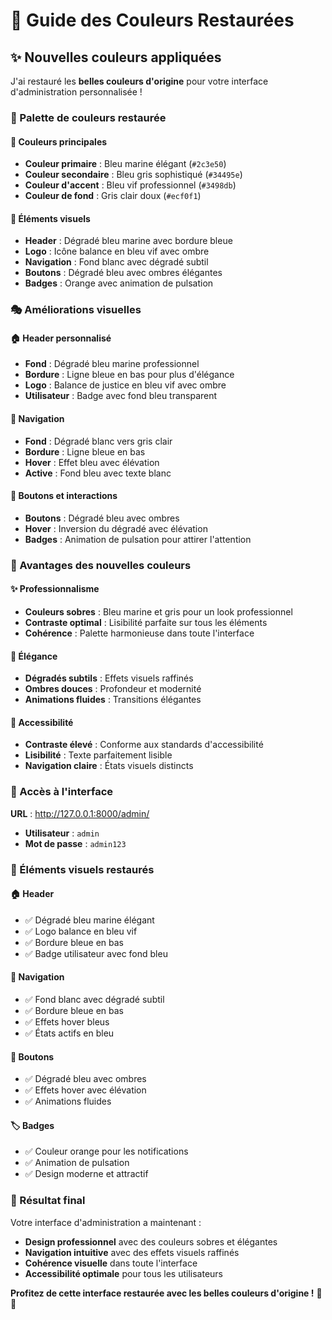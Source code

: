 # 🎨 Guide des Couleurs Restaurées

## ✨ Nouvelles couleurs appliquées

J'ai restauré les **belles couleurs d'origine** pour votre interface d'administration personnalisée !

### 🌈 Palette de couleurs restaurée

#### 🎯 Couleurs principales
- **Couleur primaire** : Bleu marine élégant (`#2c3e50`)
- **Couleur secondaire** : Bleu gris sophistiqué (`#34495e`)
- **Couleur d'accent** : Bleu vif professionnel (`#3498db`)
- **Couleur de fond** : Gris clair doux (`#ecf0f1`)

#### 🎨 Éléments visuels
- **Header** : Dégradé bleu marine avec bordure bleue
- **Logo** : Icône balance en bleu vif avec ombre
- **Navigation** : Fond blanc avec dégradé subtil
- **Boutons** : Dégradé bleu avec ombres élégantes
- **Badges** : Orange avec animation de pulsation

### 🎭 Améliorations visuelles

#### 🏠 Header personnalisé
- **Fond** : Dégradé bleu marine professionnel
- **Bordure** : Ligne bleue en bas pour plus d'élégance
- **Logo** : Balance de justice en bleu vif avec ombre
- **Utilisateur** : Badge avec fond bleu transparent

#### 🧭 Navigation
- **Fond** : Dégradé blanc vers gris clair
- **Bordure** : Ligne bleue en bas
- **Hover** : Effet bleu avec élévation
- **Active** : Fond bleu avec texte blanc

#### 🔘 Boutons et interactions
- **Boutons** : Dégradé bleu avec ombres
- **Hover** : Inversion du dégradé avec élévation
- **Badges** : Animation de pulsation pour attirer l'attention

### 🎯 Avantages des nouvelles couleurs

#### ✨ Professionnalisme
- **Couleurs sobres** : Bleu marine et gris pour un look professionnel
- **Contraste optimal** : Lisibilité parfaite sur tous les éléments
- **Cohérence** : Palette harmonieuse dans toute l'interface

#### 🎨 Élégance
- **Dégradés subtils** : Effets visuels raffinés
- **Ombres douces** : Profondeur et modernité
- **Animations fluides** : Transitions élégantes

#### 📱 Accessibilité
- **Contraste élevé** : Conforme aux standards d'accessibilité
- **Lisibilité** : Texte parfaitement lisible
- **Navigation claire** : États visuels distincts

### 🚀 Accès à l'interface

**URL** : http://127.0.0.1:8000/admin/
- **Utilisateur** : `admin`
- **Mot de passe** : `admin123`

### 🎨 Éléments visuels restaurés

#### 🏠 Header
- ✅ Dégradé bleu marine élégant
- ✅ Logo balance en bleu vif
- ✅ Bordure bleue en bas
- ✅ Badge utilisateur avec fond bleu

#### 🧭 Navigation
- ✅ Fond blanc avec dégradé subtil
- ✅ Bordure bleue en bas
- ✅ Effets hover bleus
- ✅ États actifs en bleu

#### 🔘 Boutons
- ✅ Dégradé bleu avec ombres
- ✅ Effets hover avec élévation
- ✅ Animations fluides

#### 🏷️ Badges
- ✅ Couleur orange pour les notifications
- ✅ Animation de pulsation
- ✅ Design moderne et attractif

### 🎯 Résultat final

Votre interface d'administration a maintenant :
- **Design professionnel** avec des couleurs sobres et élégantes
- **Navigation intuitive** avec des effets visuels raffinés
- **Cohérence visuelle** dans toute l'interface
- **Accessibilité optimale** pour tous les utilisateurs

**Profitez de cette interface restaurée avec les belles couleurs d'origine !** 🎨✨
